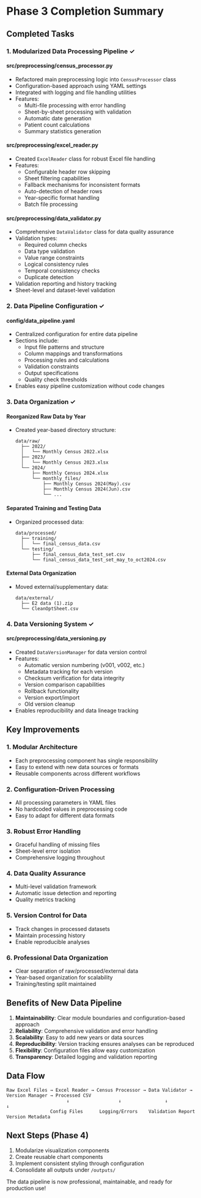 # Phase 3 Completion Summary

## Completed Tasks

### 1. Modularized Data Processing Pipeline ✓

#### **src/preprocessing/census_processor.py**
- Refactored main preprocessing logic into `CensusProcessor` class
- Configuration-based approach using YAML settings
- Integrated with logging and file handling utilities
- Features:
  - Multi-file processing with error handling
  - Sheet-by-sheet processing with validation
  - Automatic date generation
  - Patient count calculations
  - Summary statistics generation

#### **src/preprocessing/excel_reader.py**
- Created `ExcelReader` class for robust Excel file handling
- Features:
  - Configurable header row skipping
  - Sheet filtering capabilities
  - Fallback mechanisms for inconsistent formats
  - Auto-detection of header rows
  - Year-specific format handling
  - Batch file processing

#### **src/preprocessing/data_validator.py**
- Comprehensive `DataValidator` class for data quality assurance
- Validation types:
  - Required column checks
  - Data type validation
  - Value range constraints
  - Logical consistency rules
  - Temporal consistency checks
  - Duplicate detection
- Validation reporting and history tracking
- Sheet-level and dataset-level validation

### 2. Data Pipeline Configuration ✓

#### **config/data_pipeline.yaml**
- Centralized configuration for entire data pipeline
- Sections include:
  - Input file patterns and structure
  - Column mappings and transformations
  - Processing rules and calculations
  - Validation constraints
  - Output specifications
  - Quality check thresholds
- Enables easy pipeline customization without code changes

### 3. Data Organization ✓

#### **Reorganized Raw Data by Year**
- Created year-based directory structure:
  ```
  data/raw/
    ├── 2022/
    │   └── Monthly Census 2022.xlsx
    ├── 2023/
    │   └── Monthly Census 2023.xlsx
    └── 2024/
        ├── Monthly Census 2024.xlsx
        └── monthly_files/
            ├── Monthly Census 2024(May).csv
            ├── Monthly Census 2024(Jun).csv
            └── ...
  ```

#### **Separated Training and Testing Data**
- Organized processed data:
  ```
  data/processed/
    ├── training/
    │   └── final_census_data.csv
    └── testing/
        ├── final_census_data_test_set.csv
        └── final_census_data_test_set_may_to_oct2024.csv
  ```

#### **External Data Organization**
- Moved external/supplementary data:
  ```
  data/external/
    ├── E2 data (1).zip
    └── CleanOptSheet.csv
  ```

### 4. Data Versioning System ✓

#### **src/preprocessing/data_versioning.py**
- Created `DataVersionManager` for data version control
- Features:
  - Automatic version numbering (v001, v002, etc.)
  - Metadata tracking for each version
  - Checksum verification for data integrity
  - Version comparison capabilities
  - Rollback functionality
  - Version export/import
  - Old version cleanup
- Enables reproducibility and data lineage tracking

## Key Improvements

### 1. **Modular Architecture**
- Each preprocessing component has single responsibility
- Easy to extend with new data sources or formats
- Reusable components across different workflows

### 2. **Configuration-Driven Processing**
- All processing parameters in YAML files
- No hardcoded values in preprocessing code
- Easy to adapt for different data formats

### 3. **Robust Error Handling**
- Graceful handling of missing files
- Sheet-level error isolation
- Comprehensive logging throughout

### 4. **Data Quality Assurance**
- Multi-level validation framework
- Automatic issue detection and reporting
- Quality metrics tracking

### 5. **Version Control for Data**
- Track changes in processed datasets
- Maintain processing history
- Enable reproducible analyses

### 6. **Professional Data Organization**
- Clear separation of raw/processed/external data
- Year-based organization for scalability
- Training/testing split maintained

## Benefits of New Data Pipeline

1. **Maintainability**: Clear module boundaries and configuration-based approach
2. **Reliability**: Comprehensive validation and error handling
3. **Scalability**: Easy to add new years or data sources
4. **Reproducibility**: Version tracking ensures analyses can be reproduced
5. **Flexibility**: Configuration files allow easy customization
6. **Transparency**: Detailed logging and validation reporting

## Data Flow

```
Raw Excel Files → Excel Reader → Census Processor → Data Validator → Version Manager → Processed CSV
                      ↓                  ↓                ↓                  ↓
                Config Files      Logging/Errors    Validation Report   Version Metadata
```

## Next Steps (Phase 4)

1. Modularize visualization components
2. Create reusable chart components
3. Implement consistent styling through configuration
4. Consolidate all outputs under `/outputs/`

The data pipeline is now professional, maintainable, and ready for production use!